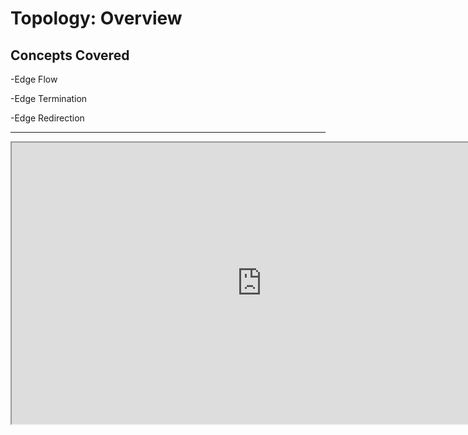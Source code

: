 # Topology: Overview

<h2>Concepts Covered</h2>
<p>-Edge Flow</p>
<p>-Edge Termination</p>
<p>-Edge Redirection</p>
<hr>
<p><iframe src="https://www.youtube.com/embed/fVx07esxvRI?rel=0" width="800" height="450" allowfullscreen="allowfullscreen" allow="accelerometer; autoplay; clipboard-write; encrypted-media; gyroscope; picture-in-picture"></iframe></p>
<p>&nbsp;</p>